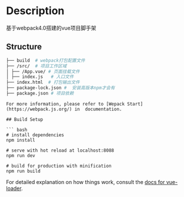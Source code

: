 # Description

基于webpack4.0搭建的vue项目脚手架

## Structure
```bash
├── build  # webpack打包配置文件
├── /src/  # 项目工作区域
│ ├── /App.vue/ # 页面挂载文件
│ ├── index.js   # 入口文件
├── index.html  # 打包输出文件
├── package-lock.json #  安装高版本npm才会有
├── package.json # 项目依赖
```

```
For more information, please refer to [Wepack Start](https://webpack.js.org/) in  documentation.

## Build Setup

``` bash
# install dependencies
npm install

# serve with hot reload at localhost:8088
npm run dev

# build for production with minification
npm run build
```

For detailed explanation on how things work, consult the [docs for vue-loader](http://vuejs.github.io/vue-loader).
